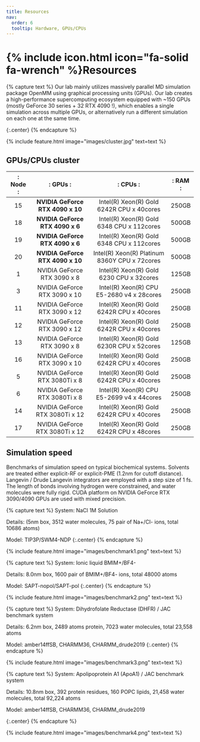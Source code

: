 ```yaml
---
title: Resources
nav:
  order: 6
  tooltip: Hardware, GPUs/CPUs
---
```


# {% include icon.html icon="fa-solid fa-wrench" %}Resources

{% capture text %}
Our lab mainly utilizes massively parallel MD simulation package OpenMM using graphical processing units (GPUs). Our lab creates a high-performance supercomputing ecosystem equipped with ~150 GPUs (mostly GeForce 30 series + 32 RTX 4090 !), which enables a single simulation across multiple GPUs, or alternatively run a different simulation on each one at the same time.

{:.center}
{% endcapture %}

{%
  include feature.html
  image="images/cluster.jpg"
  text=text
%}

## GPUs/CPUs cluster

|:  Node  :|:                  GPUs               :|:                          CPUs                     :|:    RAM   :|
|:--------:|:-------------------------------------:|:---------------------------------------------------:|:----------:|
|    15    |   **NVIDIA GeForce RTX 4090   x 10**  |    Intel(R) Xeon(R) Gold 6242R CPU     x 40cores    |    250GB   |
|    18    |   **NVIDIA GeForce RTX 4090   x 6**   |    Intel(R) Xeon(R) Gold 6348  CPU     x 112cores   |    500GB   |
|    19    |   **NVIDIA GeForce RTX 4090   x 6**   |    Intel(R) Xeon(R) Gold 6348  CPU     x 112cores   |    500GB   |
|    20    |   **NVIDIA GeForce RTX 4090   x 10**  |    Intel(R) Xeon(R) Platinum 8360Y CPU x 72cores    |    500GB   |
|    1     |     NVIDIA GeForce RTX 3090   x 8     |    Intel(R) Xeon(R) Gold 6230  CPU     x 32cores    |    125GB   |
|    3     |     NVIDIA GeForce RTX 3090   x 10    |    Intel(R) Xeon(R) CPU E5-2680 v4     x 28cores    |    250GB   |
|    11    |     NVIDIA GeForce RTX 3090   x 12    |    Intel(R) Xeon(R) Gold 6242R CPU     x 40cores    |    250GB   |
|    12    |     NVIDIA GeForce RTX 3090   x 12    |    Intel(R) Xeon(R) Gold 6242R CPU     x 40cores    |    250GB   |
|    13    |     NVIDIA GeForce RTX 3090   x 8     |    Intel(R) Xeon(R) Gold 6230R CPU     x 52cores    |    125GB   |
|    16    |     NVIDIA GeForce RTX 3090   x 10    |    Intel(R) Xeon(R) Gold 6242R CPU     x 40cores    |    250GB   |
|    5     |     NVIDIA GeForce RTX 3080Ti x 8     |    Intel(R) Xeon(R) Gold 6242R CPU     x 40cores    |    250GB   |
|    6     |     NVIDIA GeForce RTX 3080Ti x 8     |    Intel(R) Xeon(R) CPU E5-2699 v4     x 44cores    |    250GB   |
|    14    |     NVIDIA GeForce RTX 3080Ti x 12    |    Intel(R) Xeon(R) Gold 6242R CPU     x 40cores    |    250GB   |
|    17    |     NVIDIA GeForce RTX 3080Ti x 12    |    Intel(R) Xeon(R) Gold 6242R CPU     x 48cores    |    250GB   |


## Simulation speed

Benchmarks of simulation speed on typical biochemical systems. Solvents are treated either explicit-RF or explicit-PME (1.2nm for cutoff distance). Langevin / Drude Langevin integrators are employed with a step size of 1 fs. The length of bonds involving hydrogen were constrained, and water molecules were fully rigid. CUDA platform on NVIDIA GeForce RTX 3090/4090 GPUs are used with mixed precision.

{% capture text %}
System: NaCl 1M Solution 

Details: (5nm box, 3512 water molecules, 75 pair of Na+/Cl- ions, total 10686 atoms)

Model: TIP3P/SWM4-NDP
{:.center}
{% endcapture %}

{%
  include feature.html
  image="images/benchmark1.png"
  text=text
%}

{% capture text %}
System: Ionic liquid BMIM+/BF4- 

Details: 8.0nm box, 1600 pair of BMIM+/BF4- ions, total 48000 atoms

Model: SAPT-nopol/SAPT-pol
{:.center}
{% endcapture %}

{%
  include feature.html
  image="images/benchmark2.png"
  text=text
%}

{% capture text %}
System: Dihydrofolate Reductase (DHFR) / JAC benchmark system

Details: 6.2nm box, 2489 atoms protein, 7023 water molecules, total 23,558 atoms

Model: amber14ffSB, CHARMM36, CHARMM_drude2019
{:.center}
{% endcapture %}

{%
  include feature.html
  image="images/benchmark3.png"
  text=text
%}

{% capture text %}
System: Apolipoprotein A1 (ApoA1) / JAC benchmark system

Details: 10.8nm box, 392 protein residues, 160 POPC lipids, 21,458 water molecules, total 92,224 atoms

Model: amber14ffSB, CHARMM36, CHARMM_drude2019

{:.center}
{% endcapture %}

{%
  include feature.html
  image="images/benchmark4.png"
  text=text
%}

